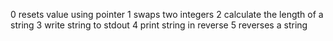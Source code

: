 0 resets value using pointer
1 swaps two integers
2 calculate the length of a string
3 write string to stdout
4 print string in reverse
5 reverses a string